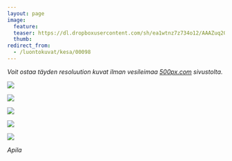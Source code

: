 ```yaml
---
layout: page
image:
  feature:
  teaser: https://dl.dropboxusercontent.com/sh/ea1wtnz7z734o12/AAAZuq20LuOqyJXVksfXShava/luontokuvat/kes%C3%A4/9/DS35221-245px.jpg
  thumb:
redirect_from:
  - /luontokuvat/kesa/00098
---
```


*Voit ostaa täyden resoluution kuvat ilman vesileimaa [500px.com](https://500px.com/minimuutticom/galleries/clovers) sivustolta.*

[![](https://dl.dropboxusercontent.com/sh/ea1wtnz7z734o12/AABA_ISfPvhDSsbjGAXl2TY-a/luontokuvat/kes%C3%A4/9/DS35218-800px.jpg)](https://dl.dropboxusercontent.com/sh/ea1wtnz7z734o12/AAAMTmlKcpkxUJ3GnYpg-HEEa/luontokuvat/kes%C3%A4/9/DS35218.jpg)

[![](https://dl.dropboxusercontent.com/sh/ea1wtnz7z734o12/AABUJp5-XQG8d6Ko8LEpuviNa/luontokuvat/kes%C3%A4/9/DS35232-800px.jpg)](https://dl.dropboxusercontent.com/sh/ea1wtnz7z734o12/AAAxCXsOeg_txQ9OhI42AtfYa/luontokuvat/kes%C3%A4/9/DS35232.jpg)

[![](https://dl.dropboxusercontent.com/sh/ea1wtnz7z734o12/AADppnAaBZwlc2AJfGphkfWDa/luontokuvat/kes%C3%A4/9/DS35224-800px.jpg)](https://dl.dropboxusercontent.com/sh/ea1wtnz7z734o12/AADkcIzYBjEFfYueVs2-Ju6-a/luontokuvat/kes%C3%A4/9/DS35224.jpg)

[![](https://dl.dropboxusercontent.com/sh/ea1wtnz7z734o12/AABXAtuFY3ukqiiV003Ekh2Wa/luontokuvat/kes%C3%A4/9/DS35246-800px.jpg)](https://dl.dropboxusercontent.com/sh/ea1wtnz7z734o12/AADdyMs7CiuB3C8-nKILV8Ara/luontokuvat/kes%C3%A4/9/DS35246.jpg)

[![](https://dl.dropboxusercontent.com/sh/ea1wtnz7z734o12/AAACy7K_DZBECjVievhSy4wRa/luontokuvat/kes%C3%A4/9/DS35221-800px.jpg)](https://dl.dropboxusercontent.com/sh/ea1wtnz7z734o12/AABYNkLCMgSy_75nRTtOTYQsa/luontokuvat/kes%C3%A4/9/DS35221.jpg)

*Apila*
